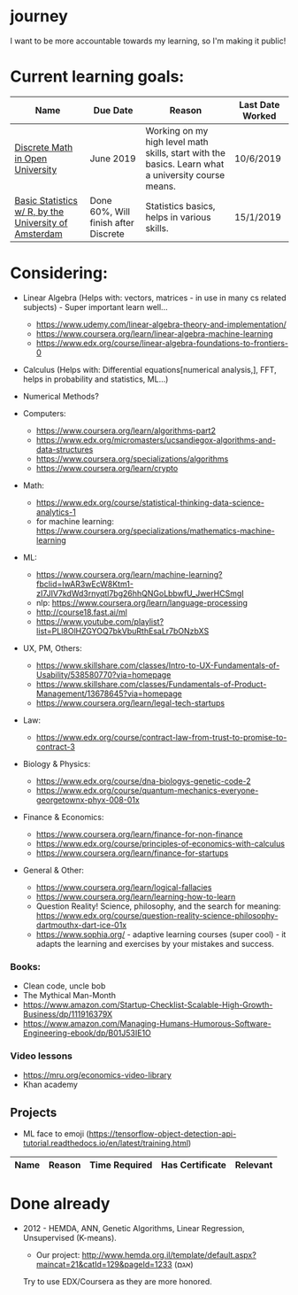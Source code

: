 # journey
I want to be more accountable towards my learning, so I'm making it public!



# Current learning goals:

|Name|Due Date|Reason|Last Date Worked|
|---|---|---|---|
|[Discrete Math in Open University](https://www.openu.ac.il/courses/20476.htm)|June 2019|Working on my high level math skills, start with the basics. Learn what a university course means. | 10/6/2019|
|[Basic Statistics w/ R, by the University of Amsterdam](https://www.coursera.org/learn/basic-statistics?specialization=social-science)|Done 60%, Will finish after Discrete|Statistics basics, helps in various skills.|15/1/2019|

# Considering:


- Linear Algebra (Helps with: vectors, matrices - in use in many cs related subjects) - Super important learn well...
  - https://www.udemy.com/linear-algebra-theory-and-implementation/
  - https://www.coursera.org/learn/linear-algebra-machine-learning
  - https://www.edx.org/course/linear-algebra-foundations-to-frontiers-0
  
- Calculus (Helps with: Differential equations[numerical analysis,], FFT, helps in probability and statistics, ML...)
- Numerical Methods?
- Computers: 
  - https://www.coursera.org/learn/algorithms-part2
  - https://www.edx.org/micromasters/ucsandiegox-algorithms-and-data-structures
  - https://www.coursera.org/specializations/algorithms
  - https://www.coursera.org/learn/crypto
- Math:
  - https://www.edx.org/course/statistical-thinking-data-science-analytics-1
  - for machine learning:
    https://www.coursera.org/specializations/mathematics-machine-learning
- ML:
  - https://www.coursera.org/learn/machine-learning?fbclid=IwAR3wEcW8Ktm1-zI7JIV7kdWd3rnyqtl7bg26hhQNGoLbbwfU_JwerHCSmgI
  - nlp: https://www.coursera.org/learn/language-processing
  - http://course18.fast.ai/ml
  - https://www.youtube.com/playlist?list=PLl8OlHZGYOQ7bkVbuRthEsaLr7bONzbXS
- UX, PM, Others:
  - https://www.skillshare.com/classes/Intro-to-UX-Fundamentals-of-Usability/538580770?via=homepage
  - https://www.skillshare.com/classes/Fundamentals-of-Product-Management/13678645?via=homepage
  - https://www.coursera.org/learn/legal-tech-startups
- Law:
  - https://www.edx.org/course/contract-law-from-trust-to-promise-to-contract-3
- Biology & Physics:
  - https://www.edx.org/course/dna-biologys-genetic-code-2
  - https://www.edx.org/course/quantum-mechanics-everyone-georgetownx-phyx-008-01x
- Finance & Economics:
  - https://www.coursera.org/learn/finance-for-non-finance
  - https://www.edx.org/course/principles-of-economics-with-calculus
  - https://www.coursera.org/learn/finance-for-startups
- General & Other:
  - https://www.coursera.org/learn/logical-fallacies
  - https://www.coursera.org/learn/learning-how-to-learn
  - Question Reality! Science, philosophy, and the search for meaning: https://www.edx.org/course/question-reality-science-philosophy-dartmouthx-dart-ice-01x
  - https://www.sophia.org/ - adaptive learning courses (super cool) - it adapts the learning and exercises by your mistakes and success.
  
### Books:
- Clean code, uncle bob
- The Mythical Man-Month
- https://www.amazon.com/Startup-Checklist-Scalable-High-Growth-Business/dp/111916379X
- https://www.amazon.com/Managing-Humans-Humorous-Software-Engineering-ebook/dp/B01J53IE1O

### Video lessons
- https://mru.org/economics-video-library
- Khan academy

## Projects
- ML face to emoji (https://tensorflow-object-detection-api-tutorial.readthedocs.io/en/latest/training.html)

|Name|Reason|Time Required|Has Certificate|Relevant|
|---|---|---|---|---|

# Done already
- 2012 - HEMDA, ANN, Genetic Algorithms, Linear Regression, Unsupervised (K-means).
  - Our project: http://www.hemda.org.il/template/default.aspx?maincat=21&catId=129&pageId=1233 (אגם)
  
  Try to use EDX/Coursera as they are more honored.

